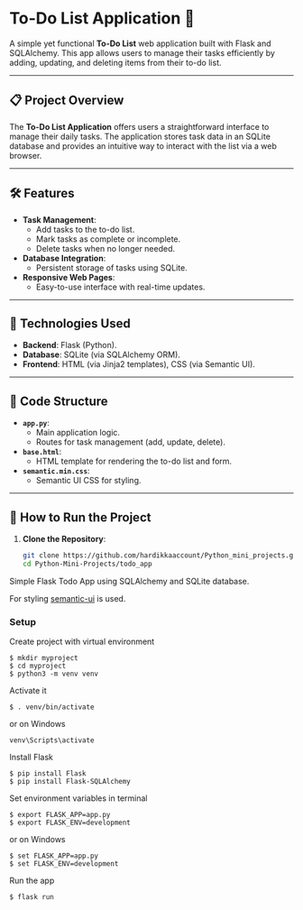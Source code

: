 # To-Do List Application 📝

A simple yet functional **To-Do List** web application built with Flask and SQLAlchemy. This app allows users to manage their tasks efficiently by adding, updating, and deleting items from their to-do list.

---

## 📋 Project Overview

The **To-Do List Application** offers users a straightforward interface to manage their daily tasks. The application stores task data in an SQLite database and provides an intuitive way to interact with the list via a web browser.

---

## 🛠️ Features

- **Task Management**:
  - Add tasks to the to-do list.
  - Mark tasks as complete or incomplete.
  - Delete tasks when no longer needed.
- **Database Integration**:
  - Persistent storage of tasks using SQLite.
- **Responsive Web Pages**:
  - Easy-to-use interface with real-time updates.

---

## 🔧 Technologies Used

- **Backend**: Flask (Python).
- **Database**: SQLite (via SQLAlchemy ORM).
- **Frontend**: HTML (via Jinja2 templates), CSS (via Semantic UI).

---

## 📂 Code Structure

- **`app.py`**:
  - Main application logic.
  - Routes for task management (add, update, delete).
- **`base.html`**:
  - HTML template for rendering the to-do list and form.
- **`semantic.min.css`**:
  - Semantic UI CSS for styling.

---

## 📖 How to Run the Project

1. **Clone the Repository**:
   ```bash
   git clone https://github.com/hardikkaaccount/Python_mini_projects.git
   cd Python-Mini-Projects/todo_app

Simple Flask Todo App using SQLAlchemy and SQLite database.

For styling [semantic-ui](https://semantic-ui.com/) is used.

### Setup
Create project with virtual environment

```console
$ mkdir myproject
$ cd myproject
$ python3 -m venv venv
```

Activate it
```console
$ . venv/bin/activate
```

or on Windows
```console
venv\Scripts\activate
```

Install Flask
```console
$ pip install Flask
$ pip install Flask-SQLAlchemy
```

Set environment variables in terminal
```console
$ export FLASK_APP=app.py
$ export FLASK_ENV=development
```

or on Windows
```console
$ set FLASK_APP=app.py
$ set FLASK_ENV=development
```

Run the app
```console
$ flask run
```
